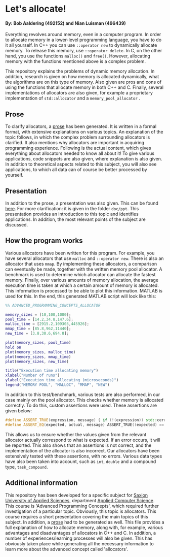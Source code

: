# Let's allocate!
#### By: Bob Aaldering (492152) and Nian Luisman (496439)

Everything revolves around memory, even in a computer program. In order to allocate memory in a lower-level programming language, you have to do it all yourself. In C++ you can use `::operator new` to dynamically allocate memory. To release this memory, use `::operator delete`. In C, on the other hand, you use the functions `malloc()` and `free()`. However, allocating memory with the functions mentioned above is a complex problem.

This repository explains the problems of dynamic memory allocation. In addition, research is given on how memory is allocated dynamically, what the algorithms are on this type of memory. Also given are pros and cons of using the functions that allocate memory in both C++ and C. Finally, several implementations of allocators are also given, for example a proprietary implementation of `std::allocator` and a `memory_pool_allocator` .

## Prose

To clarify allocators, a [prose](PROSE.md) has been generated. It is written in a formal format, with extensive explanations on various topics.
An explanation of the topic follows, in which the complex problem surrounding allocators is clarified. It also mentions why allocators are important in acquiring programming experience. Following is the actual content, which gives everything about allocators needed to know all about it!
To give various applications, code snippets are also given, where explanation is also given. 
In addition to theoretical aspects related to this subject, you will also see applications, to which all data can of course be better processed by yourself.

## Presentation

In addition to the prose, a presentation was also given. This can be found [here](doc/ppt/APC_TOPIC_2_ALLOCATORS.pptx). For more clarification: it is given in the folder `doc/ppt`. This presentation provides an introduction to this topic and identifies applications. In addition, the most relevant points of the subject are discussed.

## How the program works

Various allocators have been written for this program. For example, you have several allocators that use `malloc` and `::operator new`. There is also an allocator that uses `mmap`. By implementing these allocators, a comparison can eventually be made, together with the written memory pool allocator. A benchmark is used to determine which allocator can allocate the fastest memory.
Finally, over various amounts of memory allocation, the average execution time is taken at which a certain amount of memory is allocated.
This information is processed to be able to plot this information. MATLAB is used for this. In the end, this generated MATLAB script will look like this:

```Matlab
%% ADVANCED_PROGRAMMING_CONCEPTS_ALLOCATOR

memory_sizes = [10,100,1000];
pool_time = [14.2,34.8,147.6];
malloc_time = [2915.2,109303,445926];
mmap_time = [85.8,962,11440];
new_time = [3.8,30.6,694.8];

plot(memory_sizes, pool_time)
hold on
plot(memory_sizes, malloc_time)
plot(memory_sizes, mmap_time)
plot(memory_sizes, new_time)

title("Execution time allocating memory")
xlabel("Number of runs")
ylabel("Execution time allocating (microseconds)")
legend("MEMORY POOL", "MALLOC", "MMAP", "NEW")
```

In addition to this test/benchmark, various tests are also performed, in our case mainly on the pool allocator. This checks whether memory is allocated correctly. To do this, custom assertions were used. These assertions are given below:

```c++
#define ASSERT_TRUE(expression, message) { if (!(expression)) std::cerr << message; } // Custom-made assert, that checks if the given expression is true.
#define ASSERT_EQ(expected, actual, message) ASSERT_TRUE((expected) == (actual), message) // Custom-made assert, that checks if the expected value is equal to the actual value.
```

This allows us to ensure whether the values given from the relevant allocator actually correspond to what is expected. If an error occurs, it will be reported. This also shows that an assertions is not correct, and the implementation of the allocator is also incorrect. Our allocators have been extensively tested with these assertions, with no errors. Various data types have also been taken into account, such as `int`, `double` and a compound type, `task_compound`.

## Additional information

This repository has been developed for a specific subject for [Saxion University of Applied Sciences](https://www.saxion.edu), department [Applied Computer Science](https://www.saxion.edu/programmes/bachelor/applied-computer-science). This course is 'Advanced Programming Concepts', which required further investigation of a particular topic. Obviously, this topic is allocators.
This course requires a short presentation covering the main topics of this subject. In addition, a [prose](PROSE.md) had to be generated as well. This file provides a full explanation of how to allocate memory, along with, for example, various advantages and disadvantages of allocators in C++ and C. In addition, a number of experiences/learning processes will also be given. This has obviously taken place while generating all the necessary information to learn more about the advanced concept called 'allocators'.